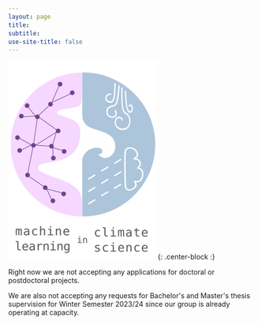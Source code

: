 ```yaml
---
layout: page
title:
subtitle:
use-site-title: false
---
```

![MLCS-Logo](/img/mlcs_logo_small.png){: .center-block :}

Right now we are not accepting any applications for doctoral or
postdoctoral projects.

We are also not accepting any requests for Bachelor's and Master's
thesis supervision for Winter Semester 2023/24 since our group is
already operating at capacity.

<!--MLCS welcomes highly motivated researchers at all stages of their                       -->
<!--careers to tackle challenging problems in climate science. A background                 -->
<!--in Computer Science, Physics, or Mathematics is ideal. Prior experience                 -->
<!--with machine learning methods such unsupervised learning, causality                     -->
<!--inference, maximum likelihood estimation, and deep neural networks is                   -->
<!--preferred.                                                                              -->

<!--## Doctoral and postdoctoral projects                                                   -->

<!--Please send a brief summary of your background and research interests                   -->
<!--(one page), a rough sketch of the research questions that you would like                -->
<!--to work on (one page), and a brief CV (one page).  Also keep in mind                    -->
<!--that applications to third-party funding may be necessary.                              -->

<!--## Bachelors and Masters theses projects                                                -->

<!--If you are interested in doing your Bachelors or Masters thesis project                 -->
<!--in our group then please fill out the following form.                                   -->

<!--[Form for potential Bachelor's and Master's theses](https://forms.gle/LBWUqMe8Gc7Dvyhw5)-->

<!--We will get back to you via email asking for your CV and transcripts.                   -->
<!--Note that if you are looking for a project to start more than 3 months                  -->
<!--in the future, then we would that you contact us at that point, not now.                -->

